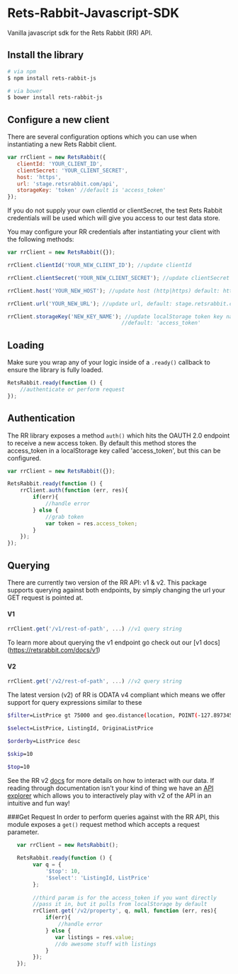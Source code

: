 # Rets-Rabbit-Javascript-SDK
Vanilla javascript sdk for the Rets Rabbit (RR) API.

## Install the library
```bash
# via npm
$ npm install rets-rabbit-js

# via bower
$ bower install rets-rabbit-js
```

## Configure a new client
There are several configuration options which you can use when instantiating
 a new Rets Rabbit client.
 
 ```javascript
var rrClient = new RetsRabbit({
    clientId: 'YOUR_CLIENT_ID',
    clientSecret: 'YOUR_CLIENT_SECRET',
    host: 'https',
    url: 'stage.retsrabbit.com/api',
    storageKey: 'token' //default is 'access_token'
});
 ```
 
 If you do not supply your own clientId or clientSecret, the test Rets Rabbit
 credentials will be used which will give you access to our test data store.
 
 You may configure your RR credentials after instantiating your client with
 the following methods:
 
 ```javascript
var rrClient = new RetsRabbit({});

rrClient.clientId('YOUR_NEW_CLIENT_ID'); //update clientId

rrClient.clientSecret('YOUR_NEW_CLIENT_SECRET'); //update clientSecret

rrClient.host('YOUR_NEW_HOST'); //update host (http|https) default: http

rrClient.url('YOUR_NEW_URL'); //update url, default: stage.retsrabbit.com

rrClient.storageKey('NEW_KEY_NAME'); //update localStorage token key name
                                     //default: 'access_token'
 ```
 
## Loading
Make sure you wrap any of your logic inside of a `.ready()` callback to
ensure the library is fully loaded.

```javascript
RetsRabbit.ready(function () {
    //authenticate or perform request
});
```

## Authentication
The RR library exposes a method `auth()` which hits the OAUTH 2.0 endpoint
to receive a new access token. By default this method stores the access_token
in a localStorage key called 'access_token', but this can be configured.

```javascript
var rrClient = new RetsRabbit({});

RetsRabbit.ready(function () {
    rrClient.auth(function (err, res){
        if(err){
            //handle error
        } else {
            //grab token
            var token = res.access_token;
        }
    });
});
```

## Querying
There are currently two version of the RR API: v1 & v2. This package supports
querying against both endpoints, by simply changing the url your GET
request is pointed at.

#### V1

```javascript
rrClient.get('/v1/rest-of-path', ...) //v1 query string
```

To learn more about querying the v1 endpoint go check out our [v1 docs]
(https://retsrabbit.com/docs/v1)

#### V2

```javascript
rrClient.get('/v2/rest-of-path', ...) //v2 query string
```

The latest version (v2) of RR is ODATA v4 compliant which means we offer
 support for query expressions similar to these
 
 ```bash
 $filter=ListPrice gt 75000 and geo.distance(location, POINT(-127.89734578345 45.234534534)) lt 50
 
 $select=ListPrice, ListingId, OriginaListPrice
 
 $orderby=ListPrice desc
 
 $skip=10
 
 $top=10
 ```
 
 See the RR v2 [docs](https://retsrabbit.com/docs/v2) for more details 
 on how to interact with our data. If reading through documentation isn't
 your kind of thing we have an [API explorer](https://explore.retsrabbit.com) 
 which allows you to interactively play with v2 of the API in an intuitive 
 and fun way!

###Get Request
In order to perform queries against with the RR API, this module exposes
a `get()` request method which accepts a request parameter.

```javascript
   var rrClient = new RetsRabbit();
   
   RetsRabbit.ready(function () {
        var q = {
            '$top': 10, 
            '$select': 'ListingId, ListPrice'
        };
        
        //third param is for the access_token if you want directly
        //pass it in, but it pulls from localStorage by default
        rrClient.get('/v2/property', q, null, function (err, res){
            if(err){
                //handle error
            } else {
               var listings = res.value;
               //do awesome stuff with listings
            }
        });
   });
```